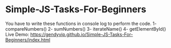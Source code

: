 # Simple-JS-Tasks-For-Beginners
You have to write these functions in console log to perform the code.
1- compareNumbers()
2- sumNumbers()
3- iterateName()
4- getElementById()
Live Demo: https://gendyvip.github.io/Simple-JS-Tasks-For-Beginners/index.html
